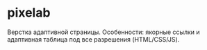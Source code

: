 # pixelab
Верстка адаптивной страницы. Особенности: якорные ссылки и адаптивная таблица под все разрешения (HTML/CSS/JS).
